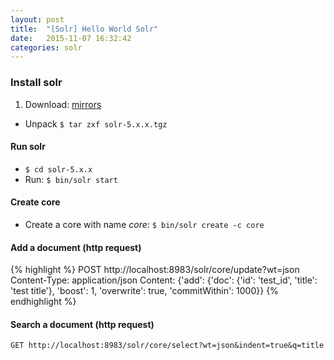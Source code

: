 ```yaml
---
layout: post
title:  "[Solr] Hello World Solr"
date:   2015-11-07 16:32:42
categories: solr
---
```


### Install solr 
 1. Download: [mirrors](http://www.apache.org/dyn/closer.lua/lucene/solr/5.3.1)
 - Unpack ``` $ tar zxf solr-5.x.x.tgz ```
 
#### Run solr 
 - ``` $ cd solr-5.x.x ```
 - Run: ``` $ bin/solr start ```
 
#### Create core 
 - Create a core with name *core*: ``` $ bin/solr create -c core ```
  
#### Add a document (http request)  
 
{% highlight %}
POST http://localhost:8983/solr/core/update?wt=json
Content-Type: application/json
Content:
{'add': {'doc': {'id': 'test_id', 'title': 'test title'}, 'boost': 1, 'overwrite': true, 'commitWithin': 1000}}
{% endhighlight %}

#### Search a document (http request) 

``` 
GET http://localhost:8983/solr/core/select?wt=json&indent=true&q=title
``` 